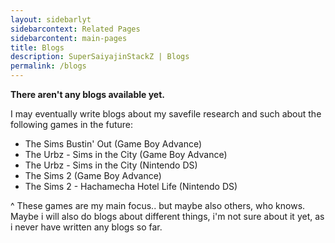 ```yaml
---
layout: sidebarlyt
sidebarcontext: Related Pages
sidebarcontent: main-pages
title: Blogs
description: SuperSaiyajinStackZ | Blogs
permalink: /blogs
---
```


**There aren't any blogs available yet.**

I may eventually write blogs about my savefile research and such about the following games in the future:

- The Sims Bustin' Out (Game Boy Advance)
- The Urbz - Sims in the City (Game Boy Advance)
- The Urbz - Sims in the City (Nintendo DS)
- The Sims 2 (Game Boy Advance)
- The Sims 2 - Hachamecha Hotel Life (Nintendo DS)

^ These games are my main focus.. but maybe also others, who knows. Maybe i will also do blogs about different things, i'm not sure about it yet, as i never have written any blogs so far.